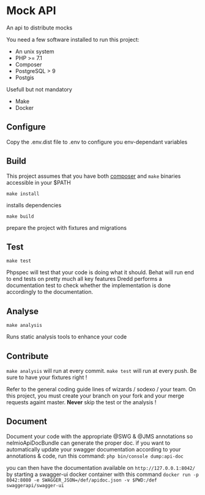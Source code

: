 # Mock API

An api to distribute mocks 

You need a few software installed to run this project:

* An unix system
* PHP >= 7.1
* Composer
* PostgreSQL > 9
* Postgis

Usefull but not mandatory
* Make
* Docker

## Configure

Copy the .env.dist file to .env to configure you env-dependant variables

## Build

This project assumes that you have both [composer](https://getcomposer.org) and `make` binaries accessible in your $PATH

```
make install
```
installs dependencies

```
make build
```
prepare the project with fixtures and migrations

## Test

```
make test
```

Phpspec will test that your code is doing what it should.
Behat will run end to end tests on pretty much all key features
Dredd performs a documentation test to check whether the implementation is done accordingly to the documentation.

## Analyse

```
make analysis
```

Runs static analysis tools to enhance your code

## Contribute

`make analysis` will run at every commit.
`make test` will run at every push. Be sure to have your fixtures right !

Refer to the general coding guide lines of wizards / sodexo / your team.
On this project, you must create your branch on your fork and your merge requests againt master.
__Never__ skip the test or the analysis !

## Document

Document your code with the appropriate @SWG & @JMS annotations so nelmioApiDocBundle can generate the proper doc.
ìf you want to automatically update your swagger documentation according to your annotations & code, run this command:
`php bin/console dump:api-doc`

you can then have the documentation available on 
`http://127.0.0.1:8042/`
by starting a swagger-ui docker container with this command
`docker run -p 8042:8080 -e SWAGGER_JSON=/def/apidoc.json -v $PWD:/def swaggerapi/swagger-ui`
